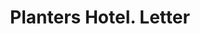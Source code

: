 ---
doi: 10.7916/D81C37WT
date_other: '1890'
date_other_textual: 1890-1899
form: correspondence
genre:
- Letters (correspondence)
name:
- Planters Hotel
object_in_context_url: https://biggert.cul.columbia.edu/items/view/ave_biggert_00719
subject_hierarchical_geographic:
- St. Louis, Missouri, United States
subject_name:
- Planters Hotel
title: Planters Hotel. Letter
sort_title: Planters Hotel. Letter
call_number: ave_biggert_00719
coordinates:
- 38.62722222222222,-90.19777777777779
pid: ave_biggert_00719
identifiers: ave_biggert_00719
thumbnail: https://derivativo-2.library.columbia.edu/iiif/2/ldpd:345583/full/!256,256/0/native.jpg
permalink: "/biggert/ave_biggert_00719/"
layout: iiif-image-page
---
